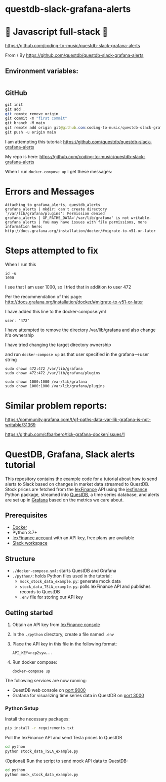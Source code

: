 # questdb-slack-grafana-alerts

# 🚀 Javascript full-stack 🚀

https://github.com/coding-to-music/questdb-slack-grafana-alerts

From / By https://github.com/questdb/questdb-slack-grafana-alerts

## Environment variables:

```java

```

## GitHub

```java
git init
git add .
git remote remove origin
git commit -m "first commit"
git branch -M main
git remote add origin git@github.com:coding-to-music/questdb-slack-grafana-alerts.git
git push -u origin main
```

I am attempting this tutorial: https://github.com/questdb/questdb-slack-grafana-alerts 

My repo is here: https://github.com/coding-to-music/questdb-slack-grafana-alerts

When I run `docker-compose up` I get these messages:

# Errors and Messages

```
Attaching to grafana_alerts, questdb_alerts
grafana_alerts | mkdir: can't create directory '/var/lib/grafana/plugins': Permission denied
grafana_alerts | GF_PATHS_DATA='/var/lib/grafana' is not writable.
grafana_alerts | You may have issues with file permissions, more information here: http://docs.grafana.org/installation/docker/#migrate-to-v51-or-later
```

# Steps attempted to fix

When I run this

```
id -u
1000
```

I see that I am user 1000, so I tried that in addition to user 472

Per the recommendation of this page: http://docs.grafana.org/installation/docker/#migrate-to-v51-or-later

I have added this line to the docker-compose.yml 

```
user: "472"
```

I have attempted to remove the directory /var/lib/grafana and also change it's ownership

I have tried changing the target directory ownership

and run `docker-compose up` as that user specified in the grafana-->user string 

```
sudo chown 472:472 /var/lib/grafana 
sudo chown 472:472 /var/lib/grafana/plugins 

sudo chown 1000:1000 /var/lib/grafana 
sudo chown 1000:1000 /var/lib/grafana/plugins 
```

# Similar problem reports:

https://community.grafana.com/t/gf-paths-data-var-lib-grafana-is-not-writable/31369

https://github.com/cfbarbero/tick-grafana-docker/issues/1


# QuestDB, Grafana, Slack alerts tutorial

This repository contains the example code for a tutorial about how to send alerts to Slack based on changes in market data streamed to QuestDB.
Stock prices are fetched from the [IexFinance](https://iexcloud.io/docs/api/) API using the [iexfinance](https://pypi.org/project/iexfinance/) Python package, streamed into [QuestDB](https://questdb.io/), a time series database, and alerts are set up in [Grafana](https://grafana.com/) based on the metrics we care about.

## Prerequisites

- [Docker](https://www.docker.com/)
- Python 3.7+
- [IexFinance account](https://iexcloud.io/cloud-login#/register) with an API key, free plans are available
- [Slack workspace](https://slack.com/intl/en-au/help/articles/206845317-Create-a-Slack-workspace)

## Structure

- `./docker-compose.yml`: starts QuestDB and Grafana
- `./python/`: holds Python files used in the tutorial:
  - `mock_stock_data_example.py`: generate mock data
  - `stock_data_TSLA_example.py`: polls IexFinance API and publishes records to QuestDB
  - `.env` file for storing our API key

## Getting started

1. Obtain an API key from [IexFinance console](iexcloud.io/console/tokens)
2. In the `./python` directory, create a file named `.env`
3. Place the API key in this file in the following format:

   ```
   API_KEY=ncp2syw...
   ```

4. Run docker compose:

   ```
   docker-compose up
   ```

The following services are now running:

- QuestDB web console on [port 9000](http://127.0.0.1:9000)
- Grafana for visualizing time series data in QuestDB on [port 3000](http://127.0.0.1:3000)

### Python Setup

Install the necessary packages:

```bash
pip install -r requirements.txt
```

Poll the IexFinance API and send Tesla prices to QuestDB

```bash
cd python
python stock_data_TSLA_example.py
```

(Optional) Run the script to send mock API data to QuestDB:

```bash
cd python
python mock_stock_data_example.py
```
